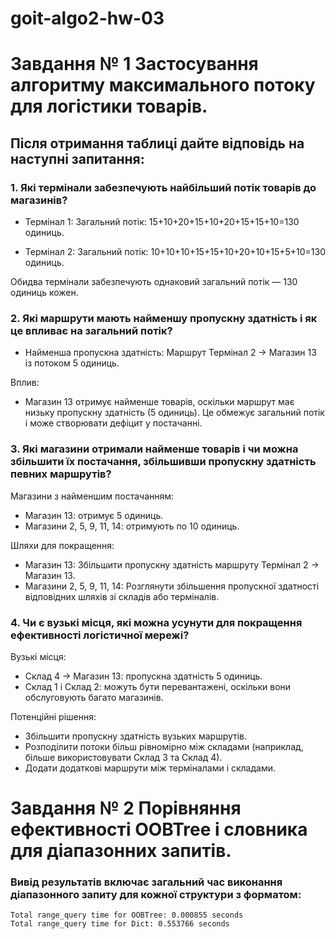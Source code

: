 # goit-algo2-hw-03
# Завдання № 1 Застосування алгоритму максимального потоку для логістики товарів.

## Після отримання таблиці дайте відповідь на наступні запитання:

### 1. Які термінали забезпечують найбільший потік товарів до магазинів?
- Термінал 1:
Загальний потік: 
15+10+20+15+10+20+15+15+10=130 одиниць.

- Термінал 2:
Загальний потік: 
10+10+10+15+15+10+20+10+15+5+10=130 одиниць.

Обидва термінали забезпечують однаковий загальний потік — 130 одиниць кожен.

### 2. Які маршрути мають найменшу пропускну здатність і як це впливає на загальний потік?

- Найменша пропускна здатність:
Маршрут Термінал 2 → Магазин 13 із потоком 5 одиниць.

Вплив:
- Магазин 13 отримує найменше товарів, оскільки маршрут має низьку пропускну здатність (5 одиниць). Це обмежує загальний потік і може створювати дефіцит у постачанні.

### 3. Які магазини отримали найменше товарів і чи можна збільшити їх постачання, збільшивши пропускну здатність певних маршрутів?

Магазини з найменшим постачанням:
- Магазин 13: отримує 5 одиниць.
- Магазини 2, 5, 9, 11, 14: отримують по 10 одиниць.

Шляхи для покращення:
- Магазин 13: Збільшити пропускну здатність маршруту Термінал 2 → Магазин 13.
- Магазини 2, 5, 9, 11, 14: Розглянути збільшення пропускної здатності відповідних шляхів зі складів або терміналів.

### 4. Чи є вузькі місця, які можна усунути для покращення ефективності логістичної мережі?

Вузькі місця:

- Склад 4 → Магазин 13: пропускна здатність 5 одиниць.
- Склад 1 і Склад 2: можуть бути перевантажені, оскільки вони обслуговують багато магазинів.

Потенційні рішення:

- Збільшити пропускну здатність вузьких маршрутів.
- Розподілити потоки більш рівномірно між складами (наприклад, більше використовувати Склад 3 та Склад 4).
- Додати додаткові маршрути між терміналами і складами.


# Завдання № 2 Порівняння ефективності OOBTree і словника для діапазонних запитів.

### Вивід результатів включає загальний час виконання діапазонного запиту для кожної структури з форматом:
```
Total range_query time for OOBTree: 0.000855 seconds
Total range_query time for Dict: 0.553766 seconds
```